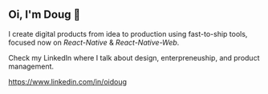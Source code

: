 
## Oi, I'm Doug 👋

I create digital products from idea to production using fast-to-ship tools, focused now on *React-Native* & *React-Native-Web*.

Check my LinkedIn where I talk about design, enterpreneuship, and product management.

https://www.linkedin.com/in/oidoug
